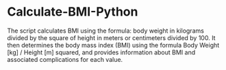 # Calculate-BMI-Python

The script calculates BMI using the formula: body weight in kilograms divided by the square of height in meters or centimeters divided by 100. It then determines the body mass index (BMI) using the formula Body Weight [kg] / Height [m] squared, and provides information about BMI and associated complications for each value.
